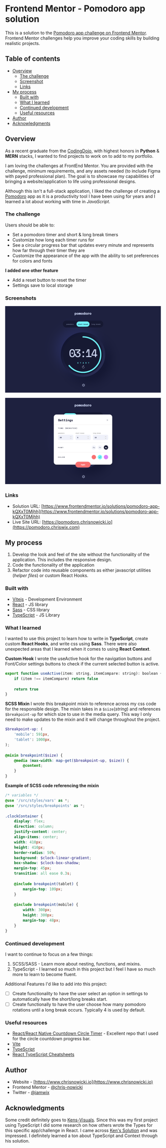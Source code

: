 # Frontend Mentor - Pomodoro app solution

This is a solution to the [Pomodoro app challenge on Frontend Mentor](https://www.frontendmentor.io/challenges/pomodoro-app-KBFnycJ6G). Frontend Mentor challenges help you improve your coding skills by building realistic projects.

## Table of contents

-   [Overview](#overview)
    -   [The challenge](#the-challenge)
    -   [Screenshot](#screenshot)
    -   [Links](#links)
-   [My process](#my-process)
    -   [Built with](#built-with)
    -   [What I learned](#what-i-learned)
    -   [Continued development](#continued-development)
    -   [Useful resources](#useful-resources)
-   [Author](#author)
-   [Acknowledgments](#acknowledgments)

## Overview

As a recent graduate from the [CodingDojo](http://www.codingdojo.com), with highest honors in **Python** & **MERN** stacks, I wanted to find projects to work on to add to my portfolio.

I am loving the challenges at FrontEnd Mentor. You are provided with the challenge, minimum requirements, and any assets needed (to include Figma with payed professional plan). The goal is to showcase my capabilities of bringing a website/application to life using professional designs.

Although this isn't a full-stack application, I liked the challenge of creating a [Pomodoro](https://todoist.com/productivity-methods/pomodoro-technique) app as it is a productivity tool I have been using for years and I learned a lot about working with time in _JavaScript_.

### The challenge

Users should be able to:

-   Set a pomodoro timer and short & long break timers
-   Customize how long each timer runs for
-   See a circular progress bar that updates every minute and represents how far through their timer they are
-   Customize the appearance of the app with the ability to set preferences for colors and fonts

**I added one other feature**

-   Add a reset button to reset the timer
-   Settings save to local storage

### Screenshots

![](./src/assets/README/screenshot-1.png)

![](./src/assets/README/screenshot-2.png)

### Links

-   Solution URL: [https://www.frontendmentor.io/solutions/pomodoro-app-kQXxT0Mjhh](https://www.frontendmentor.io/solutions/pomodoro-app-kQXxT0Mjhh)
-   Live Site URL: [https://pomodoro.chrisnowicki.io](https://pomodoro.chriswix.com)

## My process

1. Develop the look and feel of the site without the functionality of the application. This includes the responsive design.
2. Code the functionality of the application
3. Refactor code into reusable components as either javascript utilities (_helper files_) or custom React Hooks.

### Built with

-   [Vitejs](https://vitejs.dev) - Development Environment
-   [React](https://reactjs.org/) - JS library
-   [Sass](https://sass-lang.com) - CSS library
-   [TypeScript](https://www.typescriptlang.org/) - JS Library

### What I learned

I wanted to use this project to learn how to write in **TypeScript**, create custom **React Hooks**, and write css using **Sass**. There were also unexpected areas that I learned when it comes to using **React Context**.

**Custom Hook**
I wrote the useActive hook for the navigation buttons and Font/Color settings buttons to check if the current selected button is active.

```js
export function useActive(item: string, itemCompare: string): boolean {
    if (item !== itemCompare) return false

    return true
}
```

**SCSS Mixin**
I wrote this breakpoint mixin to reference across my css code for the responsible design. The mixin takes in a `$size`(_string_) and references `$breakpoint-up` for which size to use in the media query. This way I only need to make updates to the mixin and it will change throughout the project.

```scss
$breakpoint-up: (
    'mobile': 591px,
    'tablet': 1000px,
);

@mixin breakpoint($size) {
    @media (max-width: map-get($breakpoint-up, $size)) {
        @content;
    }
}
```

**Example of SCSS code referencing the mixin**

```scss
/* variables */
@use '/src/styles/vars' as *;
@use '/src/styles/breakpoints' as *;

.clockContainer {
    display: flex;
    direction: column;
    justify-content: center;
    align-items: center;
    width: 410px;
    height: 410px;
    border-radius: 50%;
    background: $clock-linear-gradient;
    box-shadow: $clock-box-shadow;
    margin-top: 45px;
    transition: all ease 0.3s;

    @include breakpoint(tablet) {
        margin-top: 109px;
    }

    @include breakpoint(mobile) {
        width: 300px;
        height: 300px;
        margin-top: 48px;
    }
}
```

### Continued development

I want to continue to focus on a few things:

1. SCSS/SASS - Learn more about nesting, functions, and mixins.
2. TypeScript - I learned so much in this project but I feel I have so much more to learn to become fluent.

Additional Features I'd like to add into this project:
- [ ] Create functionality to have the user select an option in settings to automatically have the short/long breaks start.
- [ ] Create functionally to have the user choose how many pomodoro rotations until a long break occurs. Typically 4 is used by default.

### Useful resources

-   [React/React Native Countdown Circle Timer](https://github.com/chris-nowicki/react-countdown-circle-timer) - Excellent repo that I used for the circle countdown progress bar.
-   [Vite](https://vitejs.dev/)
-   [TypeScript](https://www.typescriptlang.org/)
-   [React TypeScript Cheatsheets](https://react-typescript-cheatsheet.netlify.app/)

## Author

-   Website - [https://www.chrisnowicki.io](https://www.chrisnowicki.io)
-   Frontend Mentor - [@chris-nowicki](https://www.frontendmentor.io/profile/chris-nowicki)
-   Twitter - [@iamwix](https://www.twitter.com/iamwix)

## Acknowledgments

Some credit definitely goes to [Kens-Visuals](https://github.com/kens-visuals/markdown-notes-app). Since this was my first project using TypeScript I did some research on how others wrote the Types for this specific app/challenge in React. I came across [Ken's Solution](https://www.frontendmentor.io/solutions/pomodoro-pwa-built-w-nextjs-typescript-tailwind-and-framer-motion-OByffa8eQw) and was impressed. I definitely learned a ton about TypeScript and Context through his solution.
